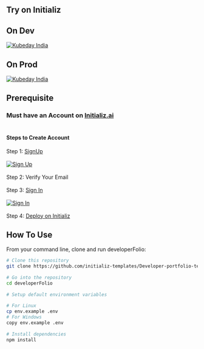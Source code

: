 ## Try on Initializ
 
## On Dev 
[![Kubeday India](https://res.cloudinary.com/daosik5yi/image/upload/f_auto,q_auto/pntsnjpa1sxbc2d02q9n)](https://console.dev.initializ.ai/create-app/?clone=https://github.com/initializ-templates/i-tunes&repo_name=i-tunes&description=♾️%20Audio%20ECommerce%20Store&github=true)
 
## On Prod 
[![Kubeday India](https://res.cloudinary.com/daosik5yi/image/upload/f_auto,q_auto/pntsnjpa1sxbc2d02q9n)](https://console.initializ.ai/create-app/?clone=https://github.com/initializ-templates/i-tunes&repo_name=i-tunes&description=♾️%20Audio%20ECommerce%20Store&github=true)
 
## Prerequisite 
### Must have an Account on [Initializ.ai](https://console.initializ.ai/register/)<br><br>
 
#### Steps to Create Account
Step 1: [SignUp](https://console.initializ.ai/register/) <br>
<br>[![Sign Up](https://res.cloudinary.com/dd4xje8fc/image/upload/v1717773727/image_1_eaxyhp.png)](https://console.initializ.ai/register/)<br><br>
Step 2: Verify Your Email<br><br>
Step 3: [Sign In](https://console.initializ.ai/login/) <br><br>[![Sign In](https://res.cloudinary.com/dd4xje8fc/image/upload/v1717773726/image_2_pi56ah.png)](https://console.initializ.ai/login/)<br><br>
Step 4: [Deploy on Initializ](https://console.initializ.ai/create-app/?clone=https://github.com/initializ-templates/i-tunes&repo_name=Developer-portfolio-template&description=♾️%20customizable%20Developer%20Portfolio%20Template&github=true)
 
 
## How To Use
 
From your command line, clone and run developerFolio:
 
```bash
# Clone this repository
git clone https://github.com/initializ-templates/Developer-portfolio-template.git
 
# Go into the repository
cd developerFolio
 
# Setup default environment variables
 
# For Linux
cp env.example .env
# For Windows
copy env.example .env
 
# Install dependencies
npm install
